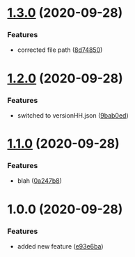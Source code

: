 # [1.3.0](https://github.com/andrewdant-ert/semantic-test/compare/v1.2.0...v1.3.0) (2020-09-28)


### Features

* corrected file path ([8d74850](https://github.com/andrewdant-ert/semantic-test/commit/8d74850b4459e413a164acb59126fce20992d27c))

# [1.2.0](https://github.com/andrewdant-ert/semantic-test/compare/v1.1.0...v1.2.0) (2020-09-28)


### Features

* switched to versionHH.json ([9bab0ed](https://github.com/andrewdant-ert/semantic-test/commit/9bab0ed1cd27159f93621012b391411ceb4181f3))

# [1.1.0](https://github.com/andrewdant-ert/semantic-test/compare/v1.0.0...v1.1.0) (2020-09-28)


### Features

* blah ([0a247b8](https://github.com/andrewdant-ert/semantic-test/commit/0a247b827d31ee1f7f9b69d8895c022fb4b7dd9e))

# 1.0.0 (2020-09-28)


### Features

* added new feature ([e93e6ba](https://github.com/andrewdant-ert/semantic-test/commit/e93e6ba868a15a407f573c99d6d5d05401de5d74))
